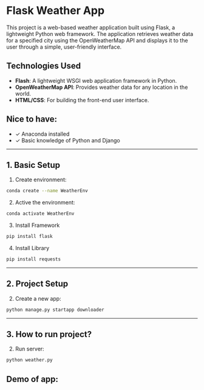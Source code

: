 # Flask Weather App

This project is a web-based weather application built using Flask, a lightweight Python web framework. The application retrieves weather data for a specified city using the OpenWeatherMap API and displays it to the user through a simple, user-friendly interface.
## Technologies Used
- **Flash**: A lightweight WSGI web application framework in Python.
- **OpenWeatherMap API**: Provides weather data for any location in the world.
- **HTML/CSS**: For building the front-end user interface.

## Nice to have:
- ✓ Anaconda installed
- ✓ Basic knowledge of Python and Django

---

## 1. Basic Setup

1. Create environment:
```bash
conda create --name WeatherEnv
```

2. Active the environment: 
```bash
conda activate WeatherEnv
```

3. Install Framework
```bash
pip install flask
````

4. Install Library
```bash
pip install requests
```
----------------------------------------------------
## 2. Project Setup


2. Create a new app:
````bash
python manage.py startapp downloader
````

----------------------------------------------------
## 3. How to run project?

 2. Run server:
````bash
python weather.py
````

## Demo of app:






